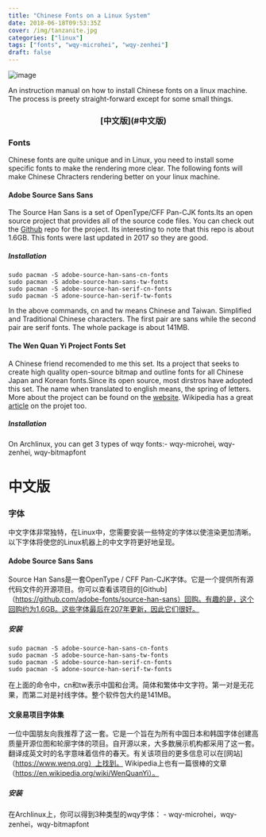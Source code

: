 ```yaml
---
title: "Chinese Fonts on a Linux System"
date: 2018-06-18T09:53:35Z
cover: /img/tanzanite.jpg
categories: ["linux"]
tags: ["fonts", "wqy-microhei", "wqy-zenhei"]
draft: false
---
```

![image](/img/tanzanite.jpg)

An instruction manual on how to install Chinese fonts on a linux machine. The process is preety straight-forward except
for some small things.
<!--more-->

<center><h3>[中文版](#中文版)</h1></center>

### Fonts
Chinese fonts are quite unique and in Linux, you need to install some specific fonts to make the rendering more clear. 
The following fonts will make Chinese Chracters rendering better on your linux machine.

#### Adobe Source Sans Sans
The Source Han Sans is a set of OpenType/CFF Pan-CJK fonts.Its an open source project that provides all of the source code files. 
You can check out the [Github](https://github.com/adobe-fonts/source-han-sans) repo for the project. 
Its interesting to note that this repo is about 1.6GB. This fonts were last updated in 2017 so they are good.

##### Installation

```console
sudo pacman -S adobe-source-han-sans-cn-fonts
sudo pacman -S adobe-source-han-sans-tw-fonts
sudo pacman -S adobe-source-han-serif-cn-fonts
sudo pacman -S adone-source-han-serif-tw-fonts
```
In the above commands, cn and tw means Chinese and Taiwan. Simplified and Traditional Chinese characters. 
The first pair are sans while the second pair are serif fonts. The whole package is about 141MB.

#### The Wen Quan Yi Project Fonts Set

A Chinese friend recomended to me this set. Its a project that seeks to create high quality open-source bitmap and outline fonts for all Chinese Japan and Korean fonts.Since its open source, most dirstros have adopted this set. The name when translated to english means, the spring of letters. More about the project can be found on the [website](https://www.wenq.org). Wikipedia has a great [article](https://en.wikipedia.org/wiki/WenQuanYi) on the projet too. 

##### Installation

On Archlinux, you can get 3 types of wqy fonts:- wqy-microhei, wqy-zenhei, wqy-bitmapfont

# 中文版

### 字体
中文字体非常独特，在Linux中，您需要安装一些特定的字体以使渲染更加清晰。以下字体将使您的Linux机器上的中文字符更好地呈现。

#### Adob​​e Source Sans Sans
Source Han Sans是一套OpenType / CFF Pan-CJK字体。它是一个提供所有源代码文件的开源项目。你可以查看该项目的[Github]（https://github.com/adobe-fonts/source-han-sans）回购。有趣的是，这个回购约为1.6GB。这些字体最后在207年更新，因此它们很好。

##### 安装

```控制台
sudo pacman -S adobe-source-han-sans-cn-fonts
sudo pacman -S adobe-source-han-sans-tw-fonts
sudo pacman -S adobe-source-han-serif-cn-fonts
sudo pacman -S adone-source-han-serif-tw-fonts
```
在上面的命令中，cn和tw表示中国和台湾。简体和繁体中文字符。第一对是无花果，而第二对是衬线字体。整个软件包大约是141MB。

#### 文泉易项目字体集

一位中国朋友向我推荐了这一套。它是一个旨在为所有中国日本和韩国字体创建高质量开源位图和轮廓字体的项目。自开源以来，大多数展示机构都采用了这一套。翻译成英文时的名字意味着信件的春天。有关该项目的更多信息可以在[网站]（https://www.wenq.org）上找到。 Wikipedia上也有一篇很棒的文章（https://en.wikipedia.org/wiki/WenQuanYi）。

##### 安装

在Archlinux上，你可以得到3种类型的wqy字体： - wqy-microhei，wqy-zenhei，wqy-bitmapfont

